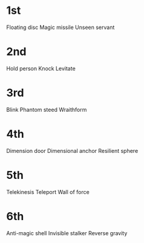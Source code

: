 # 1st
Floating disc
Magic missile
Unseen servant

# 2nd
Hold person
Knock
Levitate

# 3rd
Blink
Phantom steed
Wraithform

# 4th
Dimension door
Dimensional anchor
Resilient sphere
# 5th
Telekinesis
Teleport
Wall of force
# 6th
Anti-magic shell
Invisible stalker
Reverse gravity